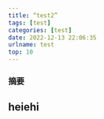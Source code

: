 ```yaml
---
title: “test2”
tags: [test]
categories: [test]
date: 2022-12-13 22:06:35
urlname: test
top: 10
---
```


### 摘要
## heiehi


 <!-- more --> 

